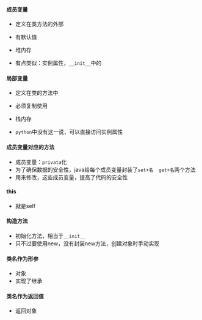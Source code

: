 #### 成员变量

- 定义在类方法的外部
- 有默认值
- 堆内存

- 有点类似：实例属性，`__init__`中的

#### 局部变量

- 定义在类的方法中
- 必须复制使用
- 栈内存

- `python`中没有这一说，可以直接访问实例属性

#### 成员变量对应的方法

- 成员变量：`privata`化
- 为了确保数据的安全性，java给每个成员变量封装了`set+名  get+名`两个方法
- 用来修改，这些成员变量，提高了代码的安全性

#### this

- 就是self

#### 构造方法

- 初始化方法，相当于`__init__`
- 只不过要使用new，没有封装new方法，创建对象时手动实现

#### 类名作为形参

- 对象
- 实现了继承

#### 类名作为返回值

- 返回对象